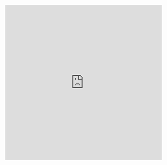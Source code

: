 <iframe src="http://challonge.com/swcHU/module" width="100%" height="500" frameborder="0" scrolling="auto" allowtransparency="true"></iframe>
